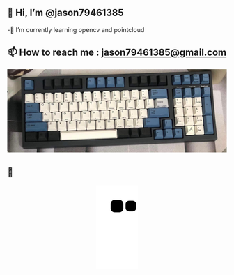 ## 👋 Hi, I’m @jason79461385
-🌱 I’m currently learning opencv and pointcloud
## 📫 How to reach me : jason79461385@gmail.com

![image](https://github.com/jason79461385/jason79461385/blob/main/image/281562255_414062273908769_29334257634875998_n%20(1).jpg)

## 🐍
<p align="center">
    <img src="https://raw.githubusercontent.com/jason79461385/jason79461385/output/github-contribution-grid-snake.svg" />
</p>
